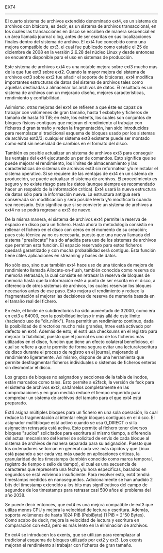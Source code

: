 EXT4
________

El cuarto sistema de archivos extendido denominado ext4, es un sistema de archivos con bitácora, es decir, es un sistema de archivos transaccional, en los cuales las transacciones en disco se escriben de manera secuencial en un área llamada journal o log, antes de ser escritas en sus localizaciones finales dentro del sistema de archivo. El ext4 fue concebido como una mejora compatible de ext3, el cual fue publicado como estable el 25 de diciembre de 2008 en la versión 2.6.28 del núcleo Linux y desde entonces se encuentra disponible para el uso en sistemas de producción.

Este sistema de archivos ext4 es una notable mejora sobre ext3 mucho más de la que fue ext3 sobre ext2. Cuando la mayor mejora del sistema de archivos ext3 sobre ext2 fue añadir el soporte de bitácoras, ext4 modifica importantes estructuras de datos del sistema de archivos tales como aquellas destinadas a almacenar los archivos de datos. El resultado es un sistema de archivos con un mejorado diseño, mejores características, rendimiento y confiabilidad.

Asimismo, otras mejoras del ext4 se refieren a que éste es capaz de trabajar con volúmenes de gran tamaño, hasta 1 exbabyte y ficheros de tamaño de hasta 16 TiB; en éste, los extents, los cuales son conjuntos de bloques físicos contiguos que mejoran el rendimiento al trabajar con ficheros d gran tamaño y reden la fragmentación, han sido introducidos para reemplazar al tradicional esquema de bloques usado por los sistemas de archivos ext2/3; cualquier sistema ext3 existente puede ser montado como ext4 sin necesidad de cambios en el formato del disco. 

También es posible actualizar un sistema de archivos ext3 para conseguir las ventajas del ext4 ejecutando un par de comandos. Esto significa que se puede mejorar el rendimiento, los límites de almacenamiento y las características de sistemas de archivos ext3 sin reformatear y/o reinstalar el sistema operativo. Si se requiere de las ventajas de ext4 en un sistema de producción, se puede actualizar el sistema de archivos. El procedimiento es seguro y no existe riesgo para los datos (aunque siempre es recomendado hacer un respaldo de la información crítica). Ext4 usará la nueva estructura de datos sólo para la información nueva. La estructura antigua será conservada sin modificación y será posible leerla y/o modificarla cuando sea necesario. Esto significa que si se convierte un sistema de archivos a ext4 no se podrá regresar a ext3 de nuevo.

De la misma manera, el sistema de archivos ext4 permite la reserva de espacio en disco para un fichero. Hasta ahora la metodología consistía en rellenar el fichero en el disco con ceros en el momento de su creación; pues esta técnica ya no es necesaria, puesto que una nueva llamada del sistema "preallocate" ha sido añadida para uso de los sistemas de archivos que permitan esta función. El espacio reservado para estos ficheros quedará garantizado y con mucha probabilidad será contiguo. Esta función tiene útiles aplicaciones en streaming y bases de datos.

No sólo eso, sino que también ext4 hace uso de una técnica de mejora de rendimiento llamada Allocate-on-flush, también conocida como reserva de memoria retrasada, la cual consiste en retrasar la reserva de bloques de memoria hasta que la información esté a punto de ser escrita en el disco, a diferencia de otros sistemas de archivos, los cuales reservan los bloques necesarios antes de ese paso. Esto mejora el rendimiento y reduce la fragmentación al mejorar las decisiones de reserva de memoria basada en el tamaño real del fichero.

En éste, el límite de subdirectorios ha sido aumentado de 32000, como era en ext3 a 64000, con la posibilidad incluso ir más allá de este límite (haciendo uso de "dir_nlink"). Para permitir un rendimiento continuo, dada la posibilidad de directorios mucho más grandes, htree está activado por defecto en ext4. Además de esto, el ext4 usa checksums en el registro para mejorar la fiabilidad, puesto que el journal es uno de los ficheros más utilizados en el disco, función que tiene un efecto colateral beneficioso, el cual se refiere a que te permite de forma segura evitar una lectura/escritura de disco durante el proceso de registro en el journal, mejorando el rendimiento ligeramente. Así mismo, dispone de una herramienta que permite desfragmentar ficheros individuales o sistemas de ficheros enteros sin desmontar el disco.

Los grupos de bloques no asignados y secciones de la tabla de inodos, están marcados como tales. Esto permite a e2fsck, la versión de fsck para el sistema de archivos ext2, saltárselos completamente en las comprobaciones y en gran medida reduce el tiempo requerido para comprobar un sistema de archivos del tamaño para el que ext4 está preparado.

Ext4 asigna múltiples bloques para un fichero en una sola operación, lo cual reduce la fragmentación al intentar elegir bloques contiguos en el disco. El asignador multibloque está activo cuando se usa 0_DIRECT o si la asignación retrasada está activa. Esto permite al fichero tener diversos bloques "sucios" solicitados para escritura al mismo tiempo, a diferencia del actual mecanismo del kernel de solicitud de envío de cada bloque al sistema de archivos de manera separada para su asignación.
Puesto que los ordenadores se tornan en general cada vez más rápidos y que Linux está pasando a ser cada vez más usado en aplicaciones críticas, la granularidad de los timestamps (también conocido como marca temporal, registro de tiempo o sello de tiempo), el cual es una secuencia de caracteres que representa una fecha y/u hora específicas, basados en segundos se está volviendo insuficiente. Para resolver esto, ext4 tendrá timestamps medidos en nanosegundos. Adicionalmente se han añadido 2 bits del timestamp extendido a los bits más significativos del campo de segundos de los timestamps para retrasar casi 500 años el problema del año 2038.

Se puede decir entonces, que ext4 es una mejora compatible de ext3 que utiliza menos CPU y mejora la velocidad de lectura y escritura. Además, soporta volúmenes de hasta 1024 PiB (PebiByte) (1 PiB = 2^50 Bytes). Como acabo de decir, mejora la velocidad de lectura y escritura en comparación con ext3, pero es más lento en la eliminación de archivos.

En ext4 se introducen los exents, que se utilizan para reemplazar al tradicional esquema de bloques utilizado por ext2 y ext3. Los exents mejoran el rendimiento al trabajar con ficheros de gran tamaño.
